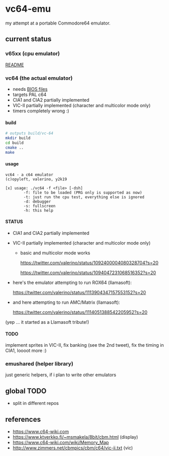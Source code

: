 # vc64-emu
my attempt at a portable Commodore64 emulator.

## current status
### v65xx (cpu emulator)
[README](./v65xx/README.md)

### vc64 (the actual emulator)
* needs [BIOS files](./bios/README_bios.md)
* targets PAL c64
* CIA1 and CIA2 partially implemented
* VIC-II partially implemented (character and multicolor mode only)
* timers completely wrong :)

#### build
~~~bash
# outputs build/vc-64
mkdir build
cd build
cmake ..
make
~~~

#### usage
~~~
vc64 - a c64 emulator
(c)opyleft, valerino, y2k19

[x] usage: ./vc64 -f <file> [-dsh]
        -f: file to be loaded (PRG only is supported as now)
        -t: just run the cpu test, everything else is ignored
        -d: debugger
        -s: fullscreen
        -h: this help
~~~

#### STATUS
* CIA1 and CIA2 partially implemented
* VIC-II partially implemented (character and multicolor mode only)
  * basic and multicolor mode works
  
    https://twitter.com/valerino/status/1092400004080328704?s=20
  
    https://twitter.com/valerino/status/1094047231068516352?s=20

* here's the emulator attempting to run ROX64 (llamasoft):
  
  https://twitter.com/valerino/status/1113904347157553152?s=20

* and here attempting to run AMC/Matrix (llamasoft):
  
  https://twitter.com/valerino/status/1114051388542205952?s=20

(yep ... it started as a Llamasoft tribute!)

#### TODO
implement sprites in VIC-II, fix banking (see the 2nd tweet), fix the timing in CIA1, loooot more :)

### emushared (helper library)
just generic helpers, if i plan to write other emulators

## global TODO
* split in different repos

## references
* https://www.c64-wiki.com
* https://www.ktverkko.fi/~msmakela/8bit/cbm.html (display)
* https://www.c64-wiki.com/wiki/Memory_Map
* http://www.zimmers.net/cbmpics/cbm/c64/vic-ii.txt (vic)

